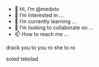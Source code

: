 - 👋 Hi, I’m @medoto
- 👀 I’m interested in ...
- 🌱 I’m currently learning ...
- 💞️ I’m looking to collaborate on ...
- 📫 How to reach me ...

<!---
medoto/medoto is a ✨ special ✨ repository because its `README.md` (this file) appears on your GitHub profile.
You can click the Preview link to take a look at your changes.
--->drack you to you ro she to ro 
soled tekolad
